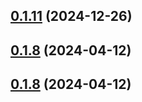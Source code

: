 

## [0.1.11](https://github.com/tanghongxin/vue3-amap/compare/v0.1.10...v0.1.11) (2024-12-26)

## [0.1.8](https://github.com/tanghongxin/vue3-amap/compare/v0.1.7...v0.1.8) (2024-04-12)

## [0.1.8](https://github.com/tanghongxin/vue3-amap/compare/v0.1.7...v0.1.8) (2024-04-12)

